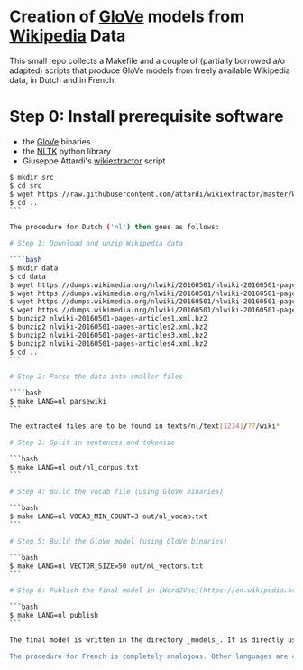 # Creation of [GloVe](http://nlp.stanford.edu/projects/glove/) models from [Wikipedia](https://dumps.wikimedia.org) Data

This small repo collects a Makefile and a couple of (partially borrowed a/o adapted) scripts that produce GloVe models from freely available Wikipedia data, in Dutch and in French.

# Step 0: Install prerequisite software

- the [GloVe](https://github.com/stanfordnlp/GloVe) binaries
- the [NLTK](http://www.nltk.org) python library
- Giuseppe Attardi's [wikiextractor](https://github.com/attardi/wikiextractor) script

````bash
$ mkdir src
$ cd src
$ wget https://raw.githubusercontent.com/attardi/wikiextractor/master/WikiExtractor.py
$ cd ..
```

The procedure for Dutch ('nl') then goes as follows:

# Step 1: Download and unzip Wikipedia data

````bash
$ mkdir data
$ cd data
$ wget https://dumps.wikimedia.org/nlwiki/20160501/nlwiki-20160501-pages-articles1.xml.bz2
$ wget https://dumps.wikimedia.org/nlwiki/20160501/nlwiki-20160501-pages-articles2.xml.bz2
$ wget https://dumps.wikimedia.org/nlwiki/20160501/nlwiki-20160501-pages-articles3.xml.bz2
$ wget https://dumps.wikimedia.org/nlwiki/20160501/nlwiki-20160501-pages-articles4.xml.bz2
$ bunzip2 nlwiki-20160501-pages-articles1.xml.bz2
$ bunzip2 nlwiki-20160501-pages-articles2.xml.bz2
$ bunzip2 nlwiki-20160501-pages-articles3.xml.bz2
$ bunzip2 nlwiki-20160501-pages-articles4.xml.bz2
$ cd ..
```

# Step 2: Parse the data into smaller files

````bash
$ make LANG=nl parsewiki
```

The extracted files are to be found in texts/nl/text[1234]/??/wiki*

# Step 3: Split in sentences and tokenize

```bash
$ make LANG=nl out/nl_corpus.txt
```

# Step 4: Build the vocab file (using GloVe binaries)

```bash
$ make LANG=nl VOCAB_MIN_COUNT=3 out/nl_vocab.txt
```

# Step 5: Build the GloVe model (using GloVe binaries)

```bash
$ make LANG=nl VECTOR_SIZE=50 out/nl_vectors.txt
```

# Step 6: Publish the final model in [Word2Vec](https://en.wikipedia.org/wiki/Word2vec) format

```bash
$ make LANG=nl publish
```

The final model is written in the directory _models_. It is directly usable with [gensim's Word2Vec](https://radimrehurek.com/gensim/models/word2vec.html) module.

The procedure for French is completely analogous. Other languages are currently not handled by the (admittedly oversimplified) tokenization script.